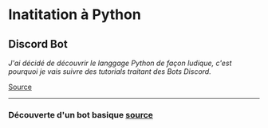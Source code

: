 # Inatitation à Python

## Discord Bot
*J'ai décidé de découvrir le langgage Python de façon ludique, c'est pourquoi je vais suivre des tutorials traitant des Bots Discord.*

[Source](https://www.writebots.com/how-to-make-a-discord-bot/)
___

### Découverte d'un bot basique [source](https://discordpy.readthedocs.io/en/latest/quickstart.html#a-minimal-bot)